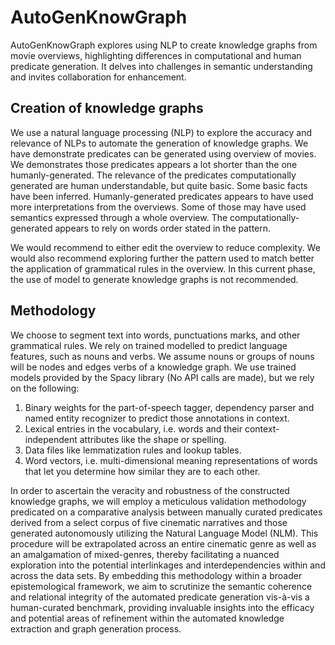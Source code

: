 # AutoGenKnowGraph
AutoGenKnowGraph explores using NLP to create knowledge graphs from movie overviews, highlighting differences in computational and human predicate generation. It delves into challenges in semantic understanding and invites collaboration for enhancement.

## Creation of knowledge graphs
We use a natural language processing (NLP) to explore the accuracy and relevance of NLPs to automate the generation of knowledge graphs. We have demonstrate predicates can be generated using overview of movies. We demonstrates those predicates appears a lot shorter than the one humanly-generated. The relevance of the predicates computationally generated are human understandable, but quite basic. Some basic facts have been inferred. Humanly-generated predicates appears to have used more interpretations from the overviews. Some of those may have used semantics expressed through a whole overview. The computationally-generated appears to rely on words order stated in the pattern.

We would recommend to either edit the overview to reduce complexity. We would also recommend exploring further the pattern used to match better the application of grammatical rules in the overview. In this current phase, the use of model to generate knowledge graphs is not recommended.

## Methodology
We choose to segment text into words, punctuations marks, and other grammatical rules. We rely on trained modelled to predict language features, such as nouns and verbs. We assume nouns or groups of nouns will be nodes and edges verbs of a knowledge graph. We use trained models provided by the Spacy library (No API calls are made), but we rely on the following:

1. Binary weights for the part-of-speech tagger, dependency parser and named entity recognizer to predict those annotations in context.
2. Lexical entries in the vocabulary, i.e. words and their context-independent attributes like the shape or spelling.
3. Data files like lemmatization rules and lookup tables.
4. Word vectors, i.e. multi-dimensional meaning representations of words that let you determine how similar they are to each other.

In order to ascertain the veracity and robustness of the constructed knowledge graphs, we will employ a meticulous validation methodology predicated on a comparative analysis between manually curated predicates derived from a select corpus of five cinematic narratives and those generated autonomously utilizing the Natural Language Model (NLM). This procedure will be extrapolated across an entire cinematic genre as well as an amalgamation of mixed-genres, thereby facilitating a nuanced exploration into the potential interlinkages and interdependencies within and across the data sets. By embedding this methodology within a broader epistemological framework, we aim to scrutinize the semantic coherence and relational integrity of the automated predicate generation vis-à-vis a human-curated benchmark, providing invaluable insights into the efficacy and potential areas of refinement within the automated knowledge extraction and graph generation process.

